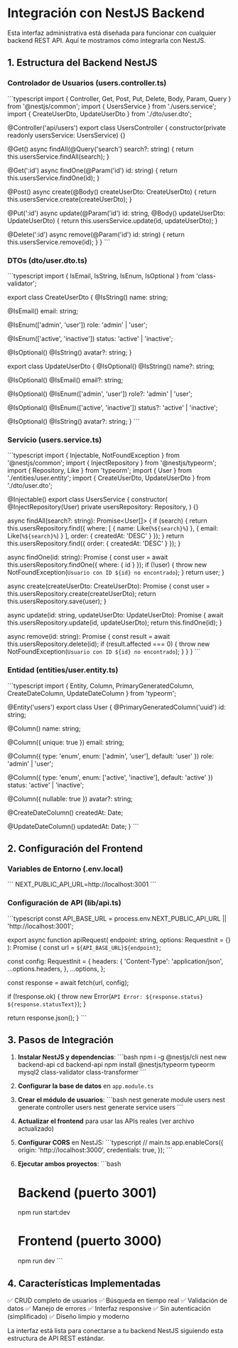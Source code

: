 # Integración con NestJS Backend

Esta interfaz administrativa está diseñada para funcionar con cualquier backend REST API. Aquí te mostramos cómo integrarla con NestJS.

## 1. Estructura del Backend NestJS

### Controlador de Usuarios (users.controller.ts)
\`\`\`typescript
import { Controller, Get, Post, Put, Delete, Body, Param, Query } from '@nestjs/common';
import { UsersService } from './users.service';
import { CreateUserDto, UpdateUserDto } from './dto/user.dto';

@Controller('api/users')
export class UsersController {
  constructor(private readonly usersService: UsersService) {}

  @Get()
  async findAll(@Query('search') search?: string) {
    return this.usersService.findAll(search);
  }

  @Get(':id')
  async findOne(@Param('id') id: string) {
    return this.usersService.findOne(id);
  }

  @Post()
  async create(@Body() createUserDto: CreateUserDto) {
    return this.usersService.create(createUserDto);
  }

  @Put(':id')
  async update(@Param('id') id: string, @Body() updateUserDto: UpdateUserDto) {
    return this.usersService.update(id, updateUserDto);
  }

  @Delete(':id')
  async remove(@Param('id') id: string) {
    return this.usersService.remove(id);
  }
}
\`\`\`

### DTOs (dto/user.dto.ts)
\`\`\`typescript
import { IsEmail, IsString, IsEnum, IsOptional } from 'class-validator';

export class CreateUserDto {
  @IsString()
  name: string;

  @IsEmail()
  email: string;

  @IsEnum(['admin', 'user'])
  role: 'admin' | 'user';

  @IsEnum(['active', 'inactive'])
  status: 'active' | 'inactive';

  @IsOptional()
  @IsString()
  avatar?: string;
}

export class UpdateUserDto {
  @IsOptional()
  @IsString()
  name?: string;

  @IsOptional()
  @IsEmail()
  email?: string;

  @IsOptional()
  @IsEnum(['admin', 'user'])
  role?: 'admin' | 'user';

  @IsOptional()
  @IsEnum(['active', 'inactive'])
  status?: 'active' | 'inactive';

  @IsOptional()
  @IsString()
  avatar?: string;
}
\`\`\`

### Servicio (users.service.ts)
\`\`\`typescript
import { Injectable, NotFoundException } from '@nestjs/common';
import { InjectRepository } from '@nestjs/typeorm';
import { Repository, Like } from 'typeorm';
import { User } from './entities/user.entity';
import { CreateUserDto, UpdateUserDto } from './dto/user.dto';

@Injectable()
export class UsersService {
  constructor(
    @InjectRepository(User)
    private usersRepository: Repository<User>,
  ) {}

  async findAll(search?: string): Promise<User[]> {
    if (search) {
      return this.usersRepository.find({
        where: [
          { name: Like(`%${search}%`) },
          { email: Like(`%${search}%`) }
        ],
        order: { createdAt: 'DESC' }
      });
    }
    return this.usersRepository.find({ order: { createdAt: 'DESC' } });
  }

  async findOne(id: string): Promise<User> {
    const user = await this.usersRepository.findOne({ where: { id } });
    if (!user) {
      throw new NotFoundException(`Usuario con ID ${id} no encontrado`);
    }
    return user;
  }

  async create(createUserDto: CreateUserDto): Promise<User> {
    const user = this.usersRepository.create(createUserDto);
    return this.usersRepository.save(user);
  }

  async update(id: string, updateUserDto: UpdateUserDto): Promise<User> {
    await this.usersRepository.update(id, updateUserDto);
    return this.findOne(id);
  }

  async remove(id: string): Promise<void> {
    const result = await this.usersRepository.delete(id);
    if (result.affected === 0) {
      throw new NotFoundException(`Usuario con ID ${id} no encontrado`);
    }
  }
}
\`\`\`

### Entidad (entities/user.entity.ts)
\`\`\`typescript
import { Entity, Column, PrimaryGeneratedColumn, CreateDateColumn, UpdateDateColumn } from 'typeorm';

@Entity('users')
export class User {
  @PrimaryGeneratedColumn('uuid')
  id: string;

  @Column()
  name: string;

  @Column({ unique: true })
  email: string;

  @Column({ type: 'enum', enum: ['admin', 'user'], default: 'user' })
  role: 'admin' | 'user';

  @Column({ type: 'enum', enum: ['active', 'inactive'], default: 'active' })
  status: 'active' | 'inactive';

  @Column({ nullable: true })
  avatar?: string;

  @CreateDateColumn()
  createdAt: Date;

  @UpdateDateColumn()
  updatedAt: Date;
}
\`\`\`

## 2. Configuración del Frontend

### Variables de Entorno (.env.local)
\`\`\`
NEXT_PUBLIC_API_URL=http://localhost:3001
\`\`\`

### Configuración de API (lib/api.ts)
\`\`\`typescript
const API_BASE_URL = process.env.NEXT_PUBLIC_API_URL || 'http://localhost:3001';

export async function apiRequest<T>(
  endpoint: string,
  options: RequestInit = {}
): Promise<T> {
  const url = `${API_BASE_URL}${endpoint}`;
  
  const config: RequestInit = {
    headers: {
      'Content-Type': 'application/json',
      ...options.headers,
    },
    ...options,
  };

  const response = await fetch(url, config);

  if (!response.ok) {
    throw new Error(`API Error: ${response.status} ${response.statusText}`);
  }

  return response.json();
}
\`\`\`

## 3. Pasos de Integración

1. **Instalar NestJS y dependencias**:
   \`\`\`bash
   npm i -g @nestjs/cli
   nest new backend-api
   cd backend-api
   npm install @nestjs/typeorm typeorm mysql2 class-validator class-transformer
   \`\`\`

2. **Configurar la base de datos** en `app.module.ts`

3. **Crear el módulo de usuarios**:
   \`\`\`bash
   nest generate module users
   nest generate controller users
   nest generate service users
   \`\`\`

4. **Actualizar el frontend** para usar las APIs reales (ver archivo actualizado)

5. **Configurar CORS** en NestJS:
   \`\`\`typescript
   // main.ts
   app.enableCors({
     origin: 'http://localhost:3000',
     credentials: true,
   });
   \`\`\`

6. **Ejecutar ambos proyectos**:
   \`\`\`bash
   # Backend (puerto 3001)
   npm run start:dev
   
   # Frontend (puerto 3000)
   npm run dev
   \`\`\`

## 4. Características Implementadas

✅ CRUD completo de usuarios
✅ Búsqueda en tiempo real
✅ Validación de datos
✅ Manejo de errores
✅ Interfaz responsive
✅ Sin autenticación (simplificado)
✅ Diseño limpio y moderno

La interfaz está lista para conectarse a tu backend NestJS siguiendo esta estructura de API REST estándar.
